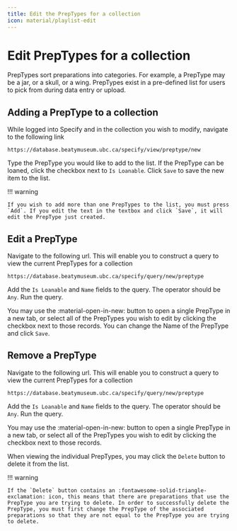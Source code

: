 ```yaml
---
title: Edit the PrepTypes for a collection
icon: material/playlist-edit
---
```


# Edit PrepTypes for a collection

PrepTypes sort preparations into categories. For example, a PrepType may be a jar, or a skull, or a wing. PrepTypes exist in a pre-defined list for users to pick from during data entry or upload.

## Adding a PrepType to a collection

While logged into Specify and in the collection you wish to modify, navigate to the following link

```
https://database.beatymuseum.ubc.ca/specify/view/preptype/new
```

Type the PrepType you would like to add to the list. If the PrepType can be loaned, click the checkbox next to `Is Loanable`. Click `Save` to save the new item to the list.

!!! warning

    If you wish to add more than one PrepTypes to the list, you must press `Add`. If you edit the text in the textbox and click `Save`, it will edit the PrepType just created.

## Edit a PrepType 

Navigate to the following url. This will enable you to construct a query to view the current PrepTypes for a collection

```
https://database.beatymuseum.ubc.ca/specify/query/new/preptype
```

Add the `Is Loanable` and `Name` fields to the query. The operator should be `Any`. Run the query.

You may use the :material-open-in-new: button to open a single PrepType in a new tab, or select all of the PrepTypes you wish to edit by clicking the checkbox next to those records. You can change the Name of the PrepType and click `Save`. 


## Remove a PrepType

Navigate to the following url. This will enable you to construct a query to view the current PrepTypes for a collection

```
https://database.beatymuseum.ubc.ca/specify/query/new/preptype
```

Add the `Is Loanable` and `Name` fields to the query. The operator should be `Any`. Run the query.

You may use the :material-open-in-new: button to open a single PrepType in a new tab, or select all of the PrepTypes you wish to edit by clicking the checkbox next to those records.

When viewing the individual PrepTypes, you may click the `Delete` button to delete it from the list.

!!! warning

    If the `Delete` button contains an :fontawesome-solid-triangle-exclamation: icon, this means that there are preparations that use the PrepType you are trying to delete. In order to successfully delete the PrepType, you must first change the PrepType of the associated preparations so that they are not equal to the PrepType you are trying to delete.



